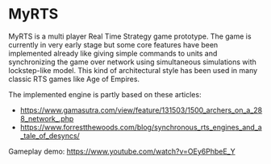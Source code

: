 # MyRTS

MyRTS is a multi player Real Time Strategy game prototype. The game is currently in very early stage but some core features have been implemented already like giving simple commands to units and synchronizing the game over network using simultaneous simulations with lockstep-like model. This kind of architectural style has been used in many classic RTS games like Age of Empires.

The implemented engine is partly based on these articles:
- https://www.gamasutra.com/view/feature/131503/1500_archers_on_a_288_network_.php
- https://www.forrestthewoods.com/blog/synchronous_rts_engines_and_a_tale_of_desyncs/

Gameplay demo: https://www.youtube.com/watch?v=OEy6PhbeE_Y
